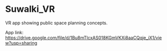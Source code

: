 # Suwalki_VR

VR app showing public space planning concepts. 

App link: https://drive.google.com/file/d/1Bu8mTlcxAS018KGmVKXi8aaCQqje_iX1/view?usp=sharing
